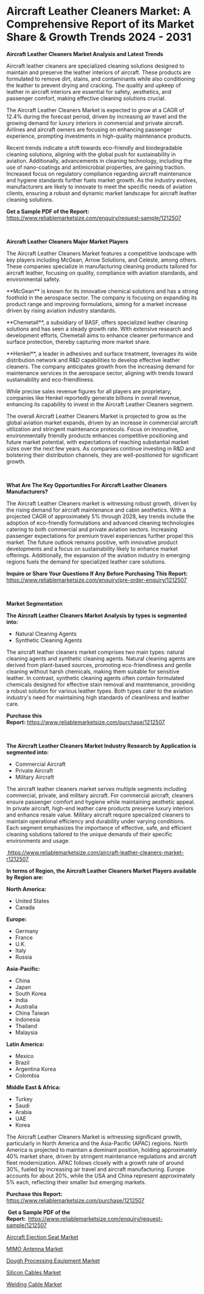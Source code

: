 <p><h1>Aircraft Leather Cleaners Market: A Comprehensive Report of its Market Share & Growth Trends 2024 - 2031</h1></p><p><strong>Aircraft Leather Cleaners Market Analysis and Latest Trends</strong></p>
<p><p>Aircraft leather cleaners are specialized cleaning solutions designed to maintain and preserve the leather interiors of aircraft. These products are formulated to remove dirt, stains, and contaminants while also conditioning the leather to prevent drying and cracking. The quality and upkeep of leather in aircraft interiors are essential for safety, aesthetics, and passenger comfort, making effective cleaning solutions crucial.</p><p>The Aircraft Leather Cleaners Market is expected to grow at a CAGR of 12.4% during the forecast period, driven by increasing air travel and the growing demand for luxury interiors in commercial and private aircraft. Airlines and aircraft owners are focusing on enhancing passenger experience, prompting investments in high-quality maintenance products.</p><p>Recent trends indicate a shift towards eco-friendly and biodegradable cleaning solutions, aligning with the global push for sustainability in aviation. Additionally, advancements in cleaning technology, including the use of nano-coatings and antimicrobial properties, are gaining traction. Increased focus on regulatory compliance regarding aircraft maintenance and hygiene standards further fuels market growth. As the industry evolves, manufacturers are likely to innovate to meet the specific needs of aviation clients, ensuring a robust and dynamic market landscape for aircraft leather cleaning solutions.</p></p>
<p><strong>Get a Sample PDF of the Report:&nbsp;</strong> <a href="https://www.reliablemarketsize.com/enquiry/request-sample/1212507?utm_campaign=1131&utm_medium=2&utm_source=Github&utm_content=ia&utm_term=06102024&utm_id=aircraft-leather-cleaners">https://www.reliablemarketsize.com/enquiry/request-sample/1212507</a></p>
<p>&nbsp;</p>
<p><strong>Aircraft Leather Cleaners Major Market Players</strong></p>
<p><p>The Aircraft Leather Cleaners Market features a competitive landscape with key players including McGean, Arrow Solutions, and Celeste, among others. These companies specialize in manufacturing cleaning products tailored for aircraft leather, focusing on quality, compliance with aviation standards, and environmental safety.</p><p>**McGean** is known for its innovative chemical solutions and has a strong foothold in the aerospace sector. The company is focusing on expanding its product range and improving formulations, aiming for a market increase driven by rising aviation industry standards.</p><p>**Chemetall**, a subsidiary of BASF, offers specialized leather cleaning solutions and has seen a steady growth rate. With extensive research and development efforts, Chemetall aims to enhance cleaner performance and surface protection, thereby capturing more market share.</p><p>**Henkel**, a leader in adhesives and surface treatment, leverages its wide distribution network and R&D capabilities to develop effective leather cleaners. The company anticipates growth from the increasing demand for maintenance services in the aerospace sector, aligning with trends toward sustainability and eco-friendliness.</p><p>While precise sales revenue figures for all players are proprietary, companies like Henkel reportedly generate billions in overall revenue, enhancing its capability to invest in the Aircraft Leather Cleaners segment.</p><p>The overall Aircraft Leather Cleaners Market is projected to grow as the global aviation market expands, driven by an increase in commercial aircraft utilization and stringent maintenance protocols. Focus on innovative, environmentally friendly products enhances competitive positioning and future market potential, with expectations of reaching substantial market sizes over the next few years. As companies continue investing in R&D and bolstering their distribution channels, they are well-positioned for significant growth.</p></p>
<p>&nbsp;</p>
<p><strong>What Are The Key Opportunities For Aircraft Leather Cleaners Manufacturers?</strong></p>
<p><p>The Aircraft Leather Cleaners market is witnessing robust growth, driven by the rising demand for aircraft maintenance and cabin aesthetics. With a projected CAGR of approximately 5% through 2028, key trends include the adoption of eco-friendly formulations and advanced cleaning technologies catering to both commercial and private aviation sectors. Increasing passenger expectations for premium travel experiences further propel this market. The future outlook remains positive, with innovative product developments and a focus on sustainability likely to enhance market offerings. Additionally, the expansion of the aviation industry in emerging regions fuels the demand for specialized leather care solutions.</p></p>
<p><strong>Inquire or Share Your Questions If Any Before Purchasing This Report:</strong> <a href="https://www.reliablemarketsize.com/enquiry/pre-order-enquiry/1212507?utm_campaign=1131&utm_medium=2&utm_source=Github&utm_content=ia&utm_term=06102024&utm_id=aircraft-leather-cleaners">https://www.reliablemarketsize.com/enquiry/pre-order-enquiry/1212507</a></p>
<p>&nbsp;</p>
<p><strong>Market Segmentation</strong></p>
<p><strong>The Aircraft Leather Cleaners Market Analysis by types is segmented into:</strong></p>
<p><ul><li>Natural Cleaning Agents</li><li>Synthetic Cleaning Agents</li></ul></p>
<p><p>The aircraft leather cleaners market comprises two main types: natural cleaning agents and synthetic cleaning agents. Natural cleaning agents are derived from plant-based sources, promoting eco-friendliness and gentle cleaning without harsh chemicals, making them suitable for sensitive leather. In contrast, synthetic cleaning agents often contain formulated chemicals designed for effective stain removal and maintenance, providing a robust solution for various leather types. Both types cater to the aviation industry's need for maintaining high standards of cleanliness and leather care.</p></p>
<p><strong>Purchase this Report:&nbsp;</strong><a href="https://www.reliablemarketsize.com/purchase/1212507?utm_campaign=1131&utm_medium=2&utm_source=Github&utm_content=ia&utm_term=06102024&utm_id=aircraft-leather-cleaners">https://www.reliablemarketsize.com/purchase/1212507</a></p>
<p>&nbsp;</p>
<p><strong>The Aircraft Leather Cleaners Market Industry Research by Application is segmented into:</strong></p>
<p><ul><li>Commercial Aircraft</li><li>Private Aircraft</li><li>Military Aircraft</li></ul></p>
<p><p>The aircraft leather cleaners market serves multiple segments including commercial, private, and military aircraft. For commercial aircraft, cleaners ensure passenger comfort and hygiene while maintaining aesthetic appeal. In private aircraft, high-end leather care products preserve luxury interiors and enhance resale value. Military aircraft require specialized cleaners to maintain operational efficiency and durability under varying conditions. Each segment emphasizes the importance of effective, safe, and efficient cleaning solutions tailored to the unique demands of their specific environments and usage.</p></p>
<p><a href="https://www.reliablemarketsize.com/aircraft-leather-cleaners-market-r1212507?utm_campaign=1131&utm_medium=2&utm_source=Github&utm_content=ia&utm_term=06102024&utm_id=aircraft-leather-cleaners">&nbsp;https://www.reliablemarketsize.com/aircraft-leather-cleaners-market-r1212507</a></p>
<p><strong>In terms of Region, the Aircraft Leather Cleaners Market Players available by Region are:</strong></p>
<p>
    <p> <strong> North America: </strong>
        <ul>
            <li>United States</li>
            <li>Canada</li>
        </ul>
        </p> 
    <p> <strong> Europe: </strong>
        <ul>
            <li>Germany</li>
            <li>France</li>
            <li>U.K.</li>
            <li>Italy</li>
            <li>Russia</li>
        </ul>
        </p> 
    <p> <strong> Asia-Pacific: </strong>
        <ul>
            <li>China</li>
            <li>Japan</li>
            <li>South Korea</li>
            <li>India</li>
            <li>Australia</li>
            <li>China Taiwan</li>
            <li>Indonesia</li>
            <li>Thailand</li>
            <li>Malaysia</li>
        </ul>
        </p> 
    <p> <strong> Latin America: </strong>
        <ul>
            <li>Mexico</li>
            <li>Brazil</li>
            <li>Argentina Korea</li>
            <li>Colombia</li>
        </ul>
        </p> 
    <p> <strong> Middle East & Africa: </strong>
        <ul>
            <li>Turkey</li>
            <li>Saudi</li>
            <li>Arabia</li>
            <li>UAE</li>
            <li>Korea</li>
        </ul>
    </p>
    </p>
<p><p>The Aircraft Leather Cleaners Market is witnessing significant growth, particularly in North America and the Asia-Pacific (APAC) regions. North America is projected to maintain a dominant position, holding approximately 40% market share, driven by stringent maintenance regulations and aircraft fleet modernization. APAC follows closely with a growth rate of around 30%, fueled by increasing air travel and aircraft manufacturing. Europe accounts for about 20%, while the USA and China represent approximately 5% each, reflecting their smaller but emerging markets.</p></p>
<p><strong>Purchase this Report: </strong><a href="https://www.reliablemarketsize.com/purchase/1212507?utm_campaign=1131&utm_medium=2&utm_source=Github&utm_content=ia&utm_term=06102024&utm_id=aircraft-leather-cleaners">https://www.reliablemarketsize.com/purchase/1212507</a></p>
<p>&nbsp;<strong>Get a Sample PDF of the Report:&nbsp;&nbsp;</strong><a href="https://www.reliablemarketsize.com/enquiry/request-sample/1212507?utm_campaign=1131&utm_medium=2&utm_source=Github&utm_content=ia&utm_term=06102024&utm_id=aircraft-leather-cleaners">https://www.reliablemarketsize.com/enquiry/request-sample/1212507</a></p>
<p><strong></strong></p>
<p><p><a href="https://www.linkedin.com/pulse/comprehensive-aircraft-ejection-seat-market-report-segmentation-fwjic?utm_campaign=1131&utm_medium=2&utm_source=Github&utm_content=ia&utm_term=06102024&utm_id=aircraft-leather-cleaners">Aircraft Ejection Seat Market</a></p><p><a href="https://issuu.com/reportprime-2/docs/mimo-antenna-market-size-2030.pptx_9ca9eaadc36db8?utm_campaign=1131&utm_medium=2&utm_source=Github&utm_content=ia&utm_term=06102024&utm_id=aircraft-leather-cleaners">MIMO Antenna Market</a></p><p><a href="https://www.linkedin.com/pulse/dough-processing-equipment-market-refracting-trends-consumer-ymtuc?utm_campaign=1131&utm_medium=2&utm_source=Github&utm_content=ia&utm_term=06102024&utm_id=aircraft-leather-cleaners">Dough Processing Equipment Market</a></p><p><a href="https://www.linkedin.com/pulse/global-silicon-cables-industry-research-report-competitive-tql2e?utm_campaign=1131&utm_medium=2&utm_source=Github&utm_content=ia&utm_term=06102024&utm_id=aircraft-leather-cleaners">Silicon Cables Market</a></p><p><a href="https://www.linkedin.com/pulse/welding-cable-market-opportunities-emerging-global-trends-va5qe?utm_campaign=1131&utm_medium=2&utm_source=Github&utm_content=ia&utm_term=06102024&utm_id=aircraft-leather-cleaners">Welding Cable Market</a></p></p>
